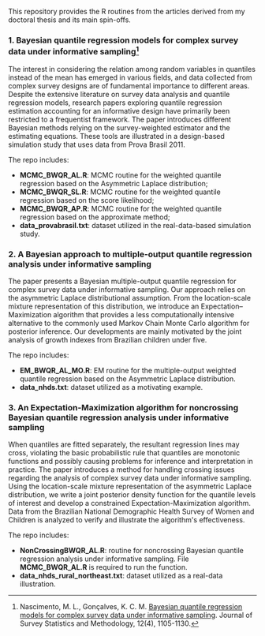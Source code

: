 This repository provides the R routines from the articles derived from my doctoral thesis and its main spin-offs.

### 1. Bayesian quantile regression models for complex survey data under informative sampling[^a]

The interest in considering the relation among random variables in quantiles instead of the mean has emerged in various fields, and data collected from complex survey designs are of fundamental importance to different areas. Despite the extensive literature on survey data analysis and quantile regression models, research papers exploring quantile regression estimation accounting for an informative design have primarily been restricted to a frequentist framework. The paper introduces different Bayesian methods relying on the survey-weighted estimator and the estimating equations. These tools are illustrated in a design-based simulation study that uses data from Prova Brasil 2011. 

The repo includes:

- **MCMC_BWQR_AL.R**: MCMC routine for the weighted quantile regression based on the Asymmetric Laplace distribution;
- **MCMC_BWQR_SL.R**: MCMC routine for the weighted quantile regression based on the score likelihood;
- **MCMC_BWQR_AP.R**: MCMC routine for the weighted quantile regression based on the approximate method;
- **data_provabrasil.txt**: dataset utilized in the real-data-based simulation study.

<!--
2. **Bayesian quantile regression models for bounded count data under informative sampling**. 

- **MCMC_BWQR_AL_count.R**: MCMC routine for the weighted quantile regression based on the Asymmetric Laplace distribution for count data;
- **MCMC_BWQR_AL_bounded_count.R**: MCMC routine for the weighted quantile regression based on the Asymmetric Laplace distribution for bounded count data.
- **MCMC_BWQR_PL_count.R**: MCMC routine for the weighted quantile regression based on the pseudo posterior for count data;
- **MCMC_BWQR_PL_bounded_count.R**: MCMC routine for the weighted quantile regression based on the pseudo posterior for bounded count data.
-->

### 2. A Bayesian approach to multiple-output quantile regression analysis under informative sampling

The paper presents a Bayesian multiple-output quantile regression for complex survey data under informative sampling. Our approach relies on the asymmetric Laplace distributional assumption. From the location-scale mixture representation of this distribution, we introduce an Expectation–Maximization algorithm that provides a less computationally intensive alternative to the commonly used Markov Chain Monte Carlo algorithm for posterior inference. Our developments are mainly motivated by the joint analysis of growth indexes from Brazilian children under five.

The repo includes:

- **EM_BWQR_AL_MO.R**: EM routine for the multiple-output weighted quantile regression based on the Asymmetric Laplace distribution.
- **data_nhds.txt**: dataset utilized as a motivating example.

### 3. An Expectation-Maximization algorithm for noncrossing Bayesian quantile regression analysis under informative sampling

When quantiles are fitted separately, the resultant regression lines may cross, violating the basic probabilistic rule that quantiles are monotonic functions and possibly causing problems for inference and interpretation in practice. The paper introduces a method for handling crossing issues regarding the analysis of complex survey data under informative sampling. Using the location-scale mixture representation of the asymmetric Laplace distribution, we write a joint posterior density function for the quantile levels of interest and develop a constrained Expectation-Maximization algorithm. Data from the Brazilian National Demographic Health Survey of Women and Children is analyzed to verify and illustrate the algorithm's effectiveness.

The repo includes:

- **NonCrossingBWQR_AL.R**: routine for noncrossing Bayesian quantile regression analysis under informative sampling. File **MCMC_BWQR_AL.R** is required to run the function.
- **data_nhds_rural_northeast.txt**: dataset utilized as a real-data illustration.

[^a]: Nascimento, M. L., Gonçalves, K. C. M. [Bayesian quantile regression models for complex survey data under informative sampling](https://doi.org/10.1093/jssam/smae015). Journal of Survey Statistics and Methodology, 12(4), 1105-1130. 
